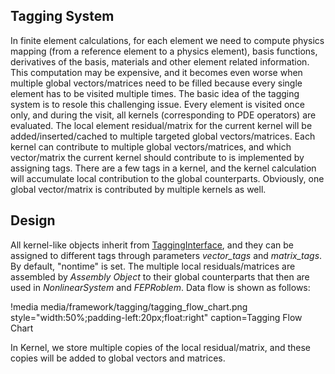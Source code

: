 ## Tagging System
In finite element calculations, for each element we need to compute physics mapping (from a reference element to a physics element), basis functions, derivatives of the basis,  materials and other element related information. This computation may be expensive, and it becomes even worse when multiple global vectors/matrices need to be filled because every single element has to be visited  multiple times. The basic idea of the tagging system is to resole this challenging issue. Every element is visited once only, and during the visit, all kernels (corresponding to PDE operators) are
evaluated. The local element residual/matrix for the current kernel will be added/inserted/cached to multiple targeted global vectors/matrices. Each kernel can contribute to multiple global vectors/matrices, and which vector/matrix the current kernel should contribute to is implemented by assigning tags. There are a few tags in a kernel, and the kernel calculation will accumulate local contribution to the global counterparts. Obviously, one global vector/matrix is contributed by multiple kernels as well.

## Design
All kernel-like objects inherit from [TaggingInterface](/TaggingInterface.md),  and they can be assigned to different tags through parameters *_vector_tags_* and *_matrix_tags_*. By default, "nontime" is set. The multiple local residuals/matrices are assembled by *_Assembly Object_* to their global counterparts that then are used in *_NonlinearSystem_* and *_FEPRoblem_*. Data flow is shown as follows:

!media media/framework/tagging/tagging_flow_chart.png style="width:50%;padding-left:20px;float:right" caption=Tagging Flow Chart



In Kernel, we store multiple copies of the local residual/matrix, and these copies will be added to global vectors and matrices.
